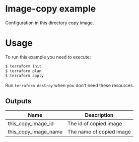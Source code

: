 # Image-copy example

Configuration in this directory copy image.


# Usage

To run this example you need to execute:

```bash
$ terraform init
$ terraform plan
$ terraform apply
```

Run `terraform destroy` when you don't need these resources.

<!-- BEGINNING OF PRE-COMMIT-TERRAFORM DOCS HOOK -->

## Outputs
| Name | Description |
|------|-------------|
| this_copy_image_id | The id of copied image |
| this_copy_image_name | The name of copied image |


<!-- END OF PRE-COMMIT-TERRAFORM DOCS HOOK -->
